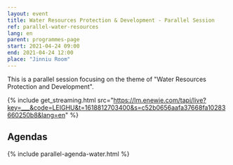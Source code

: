 ```yaml
---
layout: event
title: Water Resources Protection & Development - Parallel Session
ref: parallel-water-resources
lang: en
parent: programmes-page
start: 2021-04-24 09:00
end: 2021-04-24 12:00
place: "Jinniu Room"
---
```

This is a parallel session focusing on the theme of "Water Resources Protection and Development".

{% include get_streaming.html src="https://lm.enewie.com/tapi/live?key=___&code=LEIGHU&t=1618812703400&s=c52b0656aafa37668fa10283660250b8&lang=en" %}

## Agendas

{% include parallel-agenda-water.html %}


